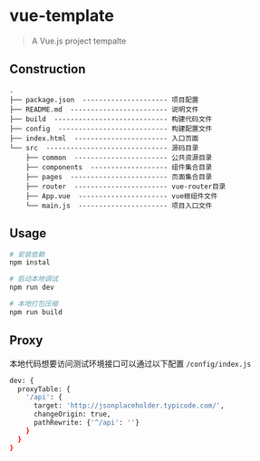 # vue-template
> A Vue.js project tempalte

## Construction
```
.
├── package.json  --------------------- 项目配置
├── README.md  ------------------------ 说明文件
├── build  ---------------------------- 构建代码文件
├── config  --------------------------- 构建配置文件
├── index.html  ----------------------- 入口页面
└── src  ------------------------------ 源码目录
    ├── common  ----------------------- 公共资源目录
    ├── components  ------------------- 组件集合目录
    ├── pages  ------------------------ 页面集合目录
    ├── router  ----------------------- vue-router目录
    ├── App.vue  ---------------------- vue根组件文件
    └── main.js  ---------------------- 项目入口文件
```

## Usage
``` bash
# 安装依赖
npm instal

# 启动本地调试
npm run dev

# 本地打包压缩
npm run build
```

## Proxy
本地代码想要访问测试环境接口可以通过以下配置
`/config/index.js`
``` bash
dev: {
  proxyTable: {
    '/api': {
      target: 'http://jsonplaceholder.typicode.com/',
      changeOrigin: true,
      pathRewrite: {'^/api': ''}
    }
  }
}
```
